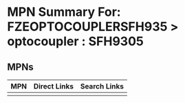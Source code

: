



# MPN Summary For: FZEOPTOCOUPLERSFH935 > optocoupler : SFH9305

## MPNs
  

|MPN|Direct Links|Search Links|
| :--- | :--- | :--- |
||||
